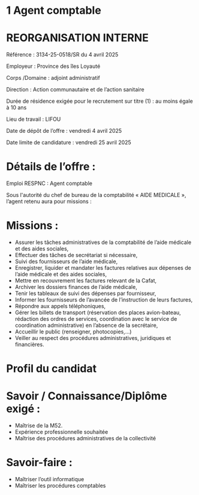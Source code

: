 # 1 Agent comptable

# REORGANISATION INTERNE

Référence : 3134-25-0518/SR du 4 avril 2025

Employeur : Province des îles Loyauté

Corps /Domaine : adjoint administratif

Direction : Action communautaire et de l’action sanitaire

Durée de résidence exigée pour le recrutement sur titre (1) : au moins égale à 10 ans

Lieu de travail : LIFOU

Date de dépôt de l’offre : vendredi 4 avril 2025

Date limite de candidature : vendredi 25 avril 2025

# Détails de l’offre :

Emploi RESPNC : Agent comptable

Sous l'autorité du chef de bureau de la comptabilité « AIDE MEDICALE », l’agent retenu aura pour missions :

# Missions :

- Assurer les tâches administratives de la comptabilité de l’aide médicale et des aides sociales,
- Effectuer des tâches de secrétariat si nécessaire,
- Suivi des fournisseurs de l’aide médicale,
- Enregistrer, liquider et mandater les factures relatives aux dépenses de l’aide médicale et des aides sociales,
- Mettre en recouvrement les factures relevant de la Cafat,
- Archiver les dossiers finances de l’aide médicale,
- Tenir les tableaux de suivi des dépenses par fournisseur,
- Informer les fournisseurs de l’avancée de l’instruction de leurs factures,
- Répondre aux appels téléphoniques,
- Gérer les billets de transport (réservation des places avion-bateau, rédaction des ordres de services, coordination avec le service de coordination administrative) en l’absence de la secrétaire,
- Accueillir le public (renseigner, photocopies,…)
- Veiller au respect des procédures administratives, juridiques et financières.

# Profil du candidat

# Savoir / Connaissance/Diplôme exigé :

- Maîtrise de la M52.
- Expérience professionnelle souhaitée
- Maîtrise des procédures administratives de la collectivité

# Savoir-faire :

- Maîtriser l’outil informatique
- Maîtriser les procédures comptables